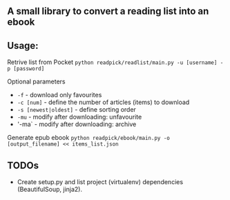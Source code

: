 A small library to convert a reading list into an ebook
-------------------------------------------------------

## Usage:

Retrive list from Pocket
`python readpick/readlist/main.py -u [username] -p [password]`

Optional parameters

 * `-f` - download only favourites
 * `-c [num]` - define the number of articles (items) to download
 * `-s [newest|oldest]` - define sorting order
 * `-mu` - modify after downloading: unfavourite
 * '-ma` - modify after downloading: archive

Generate epub ebook
`python readpick/ebook/main.py -o [output_filename] << items_list.json`


## TODOs
* Create setup.py and list project (virtualenv) dependencies (BeautifulSoup, jinja2).
